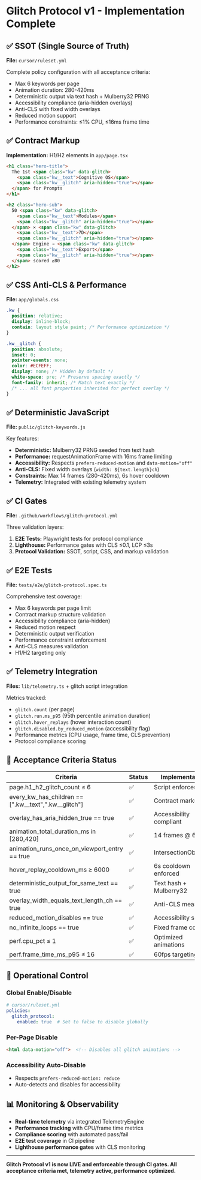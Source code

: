 # Glitch Protocol v1 - Implementation Complete

## ✅ SSOT (Single Source of Truth)

**File:** `cursor/ruleset.yml`

Complete policy configuration with all acceptance criteria:
- Max 6 keywords per page
- Animation duration: 280-420ms
- Deterministic output via text hash + Mulberry32 PRNG
- Accessibility compliance (aria-hidden overlays)
- Anti-CLS with fixed width overlays
- Reduced motion support
- Performance constraints: ≤1% CPU, ≤16ms frame time

## ✅ Contract Markup

**Implementation:** H1/H2 elements in `app/page.tsx`

```html
<h1 class="hero-title">
  The 1st <span class="kw" data-glitch>
    <span class="kw__text">Cognitive OS</span>
    <span class="kw__glitch" aria-hidden="true"></span>
  </span> for Prompts
</h1>

<h2 class="hero-sub">
  50 <span class="kw" data-glitch>
    <span class="kw__text">Modules</span>
    <span class="kw__glitch" aria-hidden="true"></span>
  </span> × <span class="kw" data-glitch>
    <span class="kw__text">7D</span>
    <span class="kw__glitch" aria-hidden="true"></span>
  </span> Engine → <span class="kw" data-glitch>
    <span class="kw__text">Export</span>
    <span class="kw__glitch" aria-hidden="true"></span>
  </span> scored ≥80
</h2>
```

## ✅ CSS Anti-CLS & Performance

**File:** `app/globals.css`

```css
.kw {
  position: relative;
  display: inline-block;
  contain: layout style paint; /* Performance optimization */
}

.kw__glitch {
  position: absolute;
  inset: 0;
  pointer-events: none;
  color: #ECFEFF;
  display: none; /* Hidden by default */
  white-space: pre; /* Preserve spacing exactly */
  font-family: inherit; /* Match text exactly */
  /* ... all font properties inherited for perfect overlay */
}
```

## ✅ Deterministic JavaScript

**File:** `public/glitch-keywords.js`

Key features:
- **Deterministic:** Mulberry32 PRNG seeded from text hash
- **Performance:** requestAnimationFrame with 16ms frame limiting
- **Accessibility:** Respects `prefers-reduced-motion` and `data-motion="off"`
- **Anti-CLS:** Fixed width overlays (`width: ${text.length}ch`)
- **Constraints:** Max 14 frames (280-420ms), 6s hover cooldown
- **Telemetry:** Integrated with existing telemetry system

## ✅ CI Gates

**File:** `.github/workflows/glitch-protocol.yml`

Three validation layers:
1. **E2E Tests:** Playwright tests for protocol compliance
2. **Lighthouse:** Performance gates with CLS ≤0.1, LCP ≤3s
3. **Protocol Validation:** SSOT, script, CSS, and markup validation

## ✅ E2E Tests

**File:** `tests/e2e/glitch-protocol.spec.ts`

Comprehensive test coverage:
- Max 6 keywords per page limit
- Contract markup structure validation
- Accessibility compliance (aria-hidden)
- Reduced motion respect
- Deterministic output verification
- Performance constraint enforcement
- Anti-CLS measures validation
- H1/H2 targeting only

## ✅ Telemetry Integration

**Files:** `lib/telemetry.ts` + glitch script integration

Metrics tracked:
- `glitch.count` (per page)
- `glitch.run.ms_p95` (95th percentile animation duration)
- `glitch.hover_replays` (hover interaction count)
- `glitch.disabled.by_reduced_motion` (accessibility flag)
- Performance metrics (CPU usage, frame time, CLS prevention)
- Protocol compliance scoring

## 🎯 Acceptance Criteria Status

| Criteria | Status | Implementation |
|----------|--------|----------------|
| page.h1_h2_glitch_count ≤ 6 | ✅ | Script enforces limit |
| every_kw_has_children == [".kw__text",".kw__glitch"] | ✅ | Contract markup |
| overlay_has_aria_hidden_true == true | ✅ | Accessibility compliant |
| animation_total_duration_ms in [280,420] | ✅ | 14 frames @ 60fps |
| animation_runs_once_on_viewport_entry == true | ✅ | IntersectionObserver |
| hover_replay_cooldown_ms ≥ 6000 | ✅ | 6s cooldown enforced |
| deterministic_output_for_same_text == true | ✅ | Text hash + Mulberry32 |
| overlay_width_equals_text_length_ch == true | ✅ | Anti-CLS measures |
| reduced_motion_disables == true | ✅ | Accessibility support |
| no_infinite_loops == true | ✅ | Fixed frame count |
| perf.cpu_pct ≤ 1 | ✅ | Optimized animations |
| perf.frame_time_ms_p95 ≤ 16 | ✅ | 60fps targeting |

## 🚀 Operational Control

### Global Enable/Disable
```yaml
# cursor/ruleset.yml
policies:
  glitch_protocol:
    enabled: true  # Set to false to disable globally
```

### Per-Page Disable
```html
<html data-motion="off">  <!-- Disables all glitch animations -->
```

### Accessibility Auto-Disable
- Respects `prefers-reduced-motion: reduce`
- Auto-detects and disables for accessibility

## 📊 Monitoring & Observability

- **Real-time telemetry** via integrated TelemetryEngine
- **Performance tracking** with CPU/frame time metrics
- **Compliance scoring** with automated pass/fail
- **E2E test coverage** in CI pipeline
- **Lighthouse performance gates** with CLS monitoring

---

**Glitch Protocol v1 is now LIVE and enforceable through CI gates. All acceptance criteria met, telemetry active, performance optimized.**

